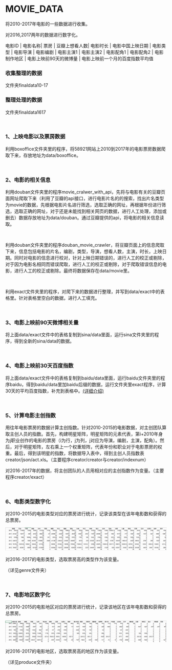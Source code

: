 # MOVIE_DATA
将2010-2017年电影的一些数据进行收集。

对2016,2017两年的数据进行数字化。

电影ID |
电影名称| 
票房 |
豆瓣上想看人数| 
电影时长 |
电影中国上映日期 |
电影类型 |
电影导演 |
电影编剧 |
电影主演1 |
电影主演2 |
电影配角1 |
电影配角2 |
电影制作地区 |
电影上映前90天的微博量 |
电影上映前一个月的百度指数平均值

### 收集整理的数据

文件夹finaldata10-17

### 整理处理的数据
文件夹finaldata1617

&nbsp;
&nbsp;

### 1、上映电影以及票房数据

利用boxoffice文件夹里的程序，将58921网站上2010到2017年的电影票房数据爬取下来，存放地址为data/boxoffice。  

&nbsp;
&nbsp;
 
### 2、电影的相关信息

利用douban文件夹里的程序movie_cralwer_with_api，先将与电影有关的豆瓣页面网址爬取下来（利用了豆瓣的api接口，进行电影片名的的搜索，找出片名类型为movie的数据，先根据电影片名进行筛选，选取正确的网址，再根据年份进行筛选，选取正确的网址，对于还是未能找到相关网页的数据，进行人工处理，添加或删去）数据存放地址为data/douban。通过豆瓣提供的api，将电影的相关信息读取。

&nbsp;

利用douban文件夹里的程序douban_movie_crawler，将豆瓣页面上的信息爬取下来，信息包括电影的片名，编剧，类型，导演，想看人数，主演，时长，上映日期。同时对电影的信息进行校对，针对上映日期错误的，进行人工的校正或剔除，对于因为电影名相同而错误爬取，进行人工的校正或剔除，对于爬取错误信息的电影，进行人工的校正或剔除。最终将数据保存在data/movie里。

&nbsp;

利用exact文件夹里的程序，对爬下来的数据进行整理，并写到data/exact中的表格里。针对表格里空白的数据，进行人工填充。

&nbsp;
&nbsp;

### 3、电影上映前90天微博相关量
将上面data/exact文件中的表格复制到sina/data里面，运行sina文件夹里的程序，得到全新的sina/data的数据。

&nbsp;
&nbsp;

### 4、电影上映前30天百度指数
将上面data/exact文件中的表格复制到baidu/data里面，运行baidu文件夹里的程序baidu，得到baidu/data里加baidu后缀的数据，运行文件夹里exact程序，计算30天的平均百度指数，补充到表格中。[(详细介绍)](https://blog.csdn.net/hcbbbb/article/details/82380418)

&nbsp;
&nbsp;

### 5、计算电影主创指数
用往年电影票房的数据计算主创指数。针对2010-2015的电影数据，对主创团队算取主创人员的指数。首先，构建明星矩阵，明星矩阵的元素代表，第i+2010年身为j职业创作的电影的票房（i为行，j为列，j对应为导演，编剧，主演，配角）。然后，对于明星矩阵，左右乘上一个权重矩阵，代表年份和职业对于电影票房的权重。最后，得到该明星的指数，将数据导入表中，得到主创人员指数表creator/json/act.xls。（主要程序creator/creator与creator/indexnum）

对2016-2017年的数据，将主创团队的人员用相对应的主创指数作为变量。（主要程序creator/exact）

&nbsp;
&nbsp;

### 6、电影类型数字化
对2010-2015的电影类型对应的票房进行统计，记录该类型在该年电影数和获得的总票房。

![类型票房](https://github.com/bbbbbbbin/MOVIE_DATA/blob/master/pic/2.png)

对2016-2017的电影类型，选取票房高的类型作为该变量。

（详见genre文件夹）

&nbsp;
&nbsp;

### 7、电影地区数字化
对2010-2015的电影地区对应的票房进行统计，记录该地区在该年电影数和获得的总票房。

![地区票房](https://github.com/bbbbbbbin/MOVIE_DATA/blob/master/pic/4.png)

对2016-2017的电影地区，选取票房高的地区作为该变量。

（详见produce文件夹）

&nbsp;
&nbsp;





